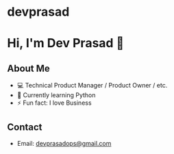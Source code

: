 # devprasad
# Hi, I'm Dev Prasad 👋

## About Me
- 💻 Technical Product Manager / Product Owner / etc.
- 🌱 Currently learning Python
- ⚡ Fun fact: I love Business
## Contact
- Email: devprasadops@gmail.com
